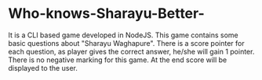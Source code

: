 # Who-knows-Sharayu-Better-
It is a CLI based game developed in NodeJS. This game contains some basic questions about "Sharayu Waghapure". There is a score pointer for each question, as player gives the correct answer, he/she will gain 1 pointer. There is no negative marking for this game. At the end score will be displayed to the user. 
